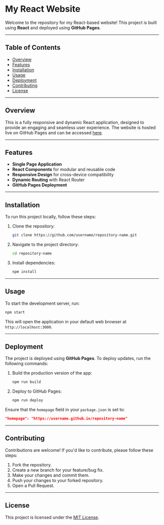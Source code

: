 # My React Website

Welcome to the repository for my React-based website! This project is built using **React** and deployed using **GitHub Pages**.

---

## Table of Contents

- [Overview](#overview)  
- [Features](#features)  
- [Installation](#installation)  
- [Usage](#usage)  
- [Deployment](#deployment)  
- [Contributing](#contributing)  
- [License](#license)

---

## Overview

This is a fully responsive and dynamic React application, designed to provide an engaging and seamless user experience. The website is hosted live on GitHub Pages and can be accessed [here](https://username.github.io/repository-name).

---

## Features

- **Single Page Application**  
- **React Components** for modular and reusable code  
- **Responsive Design** for cross-device compatibility  
- **Dynamic Routing** with React Router  
- **GitHub Pages Deployment**

---

## Installation

To run this project locally, follow these steps:

1. Clone the repository:  
   ```bash
   git clone https://github.com/username/repository-name.git
   ```

2. Navigate to the project directory:  
   ```bash
   cd repository-name
   ```

3. Install dependencies:  
   ```bash
   npm install
   ```

---

## Usage

To start the development server, run:  
```bash
npm start
```

This will open the application in your default web browser at `http://localhost:3000`.

---

## Deployment

The project is deployed using **GitHub Pages**. To deploy updates, run the following commands:

1. Build the production version of the app:  
   ```bash
   npm run build
   ```

2. Deploy to GitHub Pages:  
   ```bash
   npm run deploy
   ```

Ensure that the `homepage` field in your `package.json` is set to:  
```json
"homepage": "https://username.github.io/repository-name"
```

---

## Contributing

Contributions are welcome! If you'd like to contribute, please follow these steps:

1. Fork the repository.  
2. Create a new branch for your feature/bug fix.  
3. Make your changes and commit them.  
4. Push your changes to your forked repository.  
5. Open a Pull Request.

---

## License

This project is licensed under the [MIT License](LICENSE).

